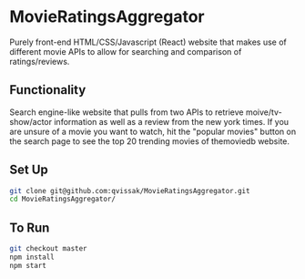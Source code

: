 # MovieRatingsAggregator
Purely front-end HTML/CSS/Javascript (React) website that makes use of different movie APIs to allow for searching and comparison of ratings/reviews.

## Functionality
Search engine-like website that pulls from two APIs to retrieve moive/tv-show/actor information as well as a review from the new york times. If you are unsure of a movie you want to watch, hit the "popular movies" button on the search page to see the top 20 trending movies of themoviedb website.

## Set Up
```sh
git clone git@github.com:qvissak/MovieRatingsAggregator.git
cd MovieRatingsAggregator/
```

## To Run
```sh
git checkout master
npm install
npm start
```